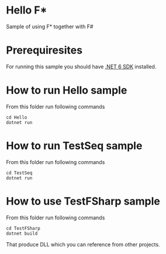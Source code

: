 Hello F*
========

Sample of using F* together with F#

# Prerequiresites

For running this sample you should have [.NET 6 SDK](https://dotnet.microsoft.com/en-us/download) installed.

# How to run Hello sample

From this folder run following commands

```
cd Hello
dotnet run
```

# How to run TestSeq sample

From this folder run following commands

```
cd TestSeq
dotnet run
```

# How to use TestFSharp sample

From this folder run following commands

```
cd TestFSharp
dotnet build
```

That produce DLL which you can reference from other projects.
